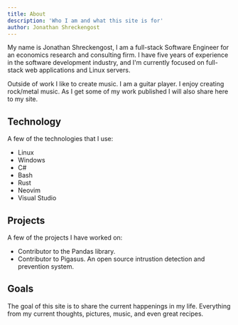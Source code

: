 ```yaml
---
title: About
description: 'Who I am and what this site is for'
author: Jonathan Shreckengost
---
```


My name is Jonathan Shreckengost, I am a full-stack Software Engineer for an economics research and consulting firm. I have five years of experience in the software development industry, and I'm currently focused on full-stack web applications and Linux servers.

Outside of work I like to create music. I am a guitar player. I enjoy creating rock/metal music. As I get some of my work published I will also share here to my site.

## Technology
A few of the technologies that I use:

* Linux
* Windows
* C#
* Bash
* Rust
* Neovim
* Visual Studio

## Projects
A few of the projects I have worked on:

* Contributor to the Pandas library.
* Contributor to Pigasus. An open source intrustion detection and prevention system.

## Goals

The goal of this site is to share the current happenings in my life. Everything from my current thoughts, pictures, music, and even great recipes.
